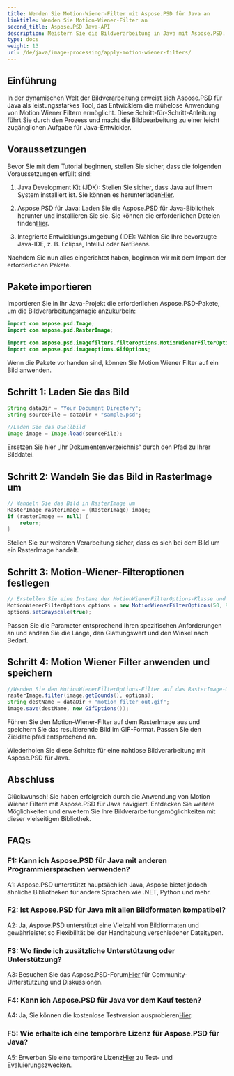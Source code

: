 ```yaml
---
title: Wenden Sie Motion-Wiener-Filter mit Aspose.PSD für Java an
linktitle: Wenden Sie Motion-Wiener-Filter an
second_title: Aspose.PSD Java-API
description: Meistern Sie die Bildverarbeitung in Java mit Aspose.PSD. Wenden Sie Motion Wiener Filter mühelos an, indem Sie unsere Schritt-für-Schritt-Anleitung verwenden.
type: docs
weight: 13
url: /de/java/image-processing/apply-motion-wiener-filters/
---
```

## Einführung

In der dynamischen Welt der Bildverarbeitung erweist sich Aspose.PSD für Java als leistungsstarkes Tool, das Entwicklern die mühelose Anwendung von Motion Wiener Filtern ermöglicht. Diese Schritt-für-Schritt-Anleitung führt Sie durch den Prozess und macht die Bildbearbeitung zu einer leicht zugänglichen Aufgabe für Java-Entwickler.

## Voraussetzungen

Bevor Sie mit dem Tutorial beginnen, stellen Sie sicher, dass die folgenden Voraussetzungen erfüllt sind:

1.  Java Development Kit (JDK): Stellen Sie sicher, dass Java auf Ihrem System installiert ist. Sie können es herunterladen[Hier](https://www.oracle.com/java/technologies/javase-downloads.html).

2.  Aspose.PSD für Java: Laden Sie die Aspose.PSD für Java-Bibliothek herunter und installieren Sie sie. Sie können die erforderlichen Dateien finden[Hier](https://releases.aspose.com/psd/java/).

3. Integrierte Entwicklungsumgebung (IDE): Wählen Sie Ihre bevorzugte Java-IDE, z. B. Eclipse, IntelliJ oder NetBeans.

Nachdem Sie nun alles eingerichtet haben, beginnen wir mit dem Import der erforderlichen Pakete.

## Pakete importieren

Importieren Sie in Ihr Java-Projekt die erforderlichen Aspose.PSD-Pakete, um die Bildverarbeitungsmagie anzukurbeln:

```java
import com.aspose.psd.Image;
import com.aspose.psd.RasterImage;

import com.aspose.psd.imagefilters.filteroptions.MotionWienerFilterOptions;
import com.aspose.psd.imageoptions.GifOptions;
```

Wenn die Pakete vorhanden sind, können Sie Motion Wiener Filter auf ein Bild anwenden.

## Schritt 1: Laden Sie das Bild

```java
String dataDir = "Your Document Directory";
String sourceFile = dataDir + "sample.psd";

//Laden Sie das Quellbild
Image image = Image.load(sourceFile);
```

Ersetzen Sie hier „Ihr Dokumentenverzeichnis“ durch den Pfad zu Ihrer Bilddatei.

## Schritt 2: Wandeln Sie das Bild in RasterImage um

```java
// Wandeln Sie das Bild in RasterImage um
RasterImage rasterImage = (RasterImage) image;
if (rasterImage == null) {
    return;
}
```

Stellen Sie zur weiteren Verarbeitung sicher, dass es sich bei dem Bild um ein RasterImage handelt.

## Schritt 3: Motion-Wiener-Filteroptionen festlegen

```java
// Erstellen Sie eine Instanz der MotionWienerFilterOptions-Klasse und legen Sie die Länge, den Glättungswert und den Winkel fest.
MotionWienerFilterOptions options = new MotionWienerFilterOptions(50, 9, 90);
options.setGrayscale(true);
```

Passen Sie die Parameter entsprechend Ihren spezifischen Anforderungen an und ändern Sie die Länge, den Glättungswert und den Winkel nach Bedarf.

## Schritt 4: Motion Wiener Filter anwenden und speichern

```java
//Wenden Sie den MotionWienerFilterOptions-Filter auf das RasterImage-Objekt an und speichern Sie das resultierende Bild
rasterImage.filter(image.getBounds(), options);
String destName = dataDir + "motion_filter_out.gif";
image.save(destName, new GifOptions());
```

Führen Sie den Motion-Wiener-Filter auf dem RasterImage aus und speichern Sie das resultierende Bild im GIF-Format. Passen Sie den Zieldateipfad entsprechend an.

Wiederholen Sie diese Schritte für eine nahtlose Bildverarbeitung mit Aspose.PSD für Java.

## Abschluss

Glückwunsch! Sie haben erfolgreich durch die Anwendung von Motion Wiener Filtern mit Aspose.PSD für Java navigiert. Entdecken Sie weitere Möglichkeiten und erweitern Sie Ihre Bildverarbeitungsmöglichkeiten mit dieser vielseitigen Bibliothek.

## FAQs

### F1: Kann ich Aspose.PSD für Java mit anderen Programmiersprachen verwenden?

A1: Aspose.PSD unterstützt hauptsächlich Java, Aspose bietet jedoch ähnliche Bibliotheken für andere Sprachen wie .NET, Python und mehr.

### F2: Ist Aspose.PSD für Java mit allen Bildformaten kompatibel?

A2: Ja, Aspose.PSD unterstützt eine Vielzahl von Bildformaten und gewährleistet so Flexibilität bei der Handhabung verschiedener Dateitypen.

### F3: Wo finde ich zusätzliche Unterstützung oder Unterstützung?

 A3: Besuchen Sie das Aspose.PSD-Forum[Hier](https://forum.aspose.com/c/psd/34) für Community-Unterstützung und Diskussionen.

### F4: Kann ich Aspose.PSD für Java vor dem Kauf testen?

 A4: Ja, Sie können die kostenlose Testversion ausprobieren[Hier](https://releases.aspose.com/).

### F5: Wie erhalte ich eine temporäre Lizenz für Aspose.PSD für Java?

A5: Erwerben Sie eine temporäre Lizenz[Hier](https://purchase.aspose.com/temporary-license/) zu Test- und Evaluierungszwecken.
